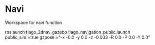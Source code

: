 # Navi
Workspace for navi function


roslaunch tiago_2dnav_gazebo tiago_navigation_public.launch public_sim:=true gzpose:="-x -0.0 -y 0.0 -z -0.003 -R 0.0 -P 0.0 -Y 0.0"
